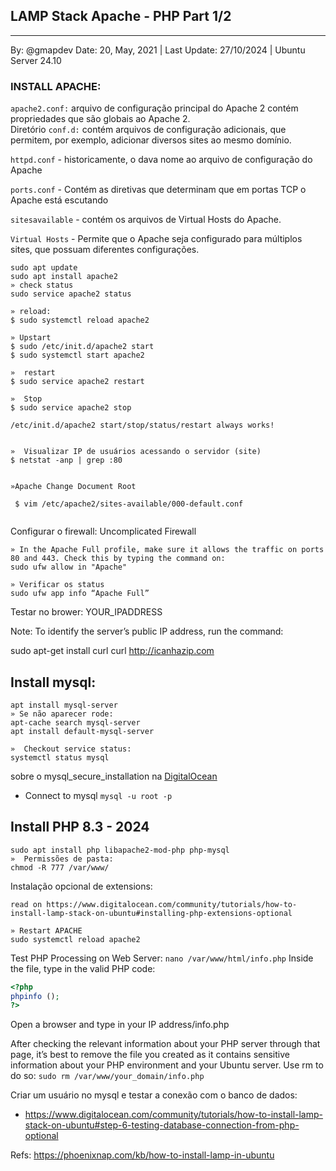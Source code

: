 ## LAMP Stack Apache - PHP Part 1/2  

<hr>

By: @gmapdev  Date: 20, May, 2021 | Last Update: 27/10/2024  |  Ubuntu Server 24.10


### INSTALL APACHE:

`apache2.conf:` arquivo de configuração principal do Apache 2 contém propriedades que são globais ao Apache 2.  
Diretório `conf.d:` contém arquivos de configuração adicionais, que permitem, por exemplo, adicionar diversos sites ao mesmo domínio.

`httpd.conf` -  historicamente, o dava nome ao arquivo de configuração do Apache

`ports.conf` - Contém as diretivas que determinam que em portas TCP o Apache está escutando

`sitesavailable` - contém os arquivos de Virtual Hosts do Apache.

`Virtual Hosts` - Permite que o Apache seja configurado para múltiplos sites, que possuam diferentes configurações.


```shell
sudo apt update
sudo apt install apache2
» check status
sudo service apache2 status
```

```shell
» reload:
$ sudo systemctl reload apache2

» Upstart
$ sudo /etc/init.d/apache2 start
$ sudo systemctl start apache2

»  restart
$ sudo service apache2 restart

»  Stop
$ sudo service apache2 stop

/etc/init.d/apache2 start/stop/status/restart always works!


»  Visualizar IP de usuários acessando o servidor (site)
$ netstat -anp | grep :80


»Apache Change Document Root

 $ vim /etc/apache2/sites-available/000-default.conf
 
```

Configurar o firewall: Uncomplicated Firewall

```shell
» In the Apache Full profile, make sure it allows the traffic on ports 80 and 443. Check this by typing the command on:
sudo ufw allow in "Apache"
 
» Verificar os status
sudo ufw app info “Apache Full”
```

Testar no brower: YOUR_IPADDRESS


Note: To identify the server’s public IP address, run the command:

sudo apt-get install curl
curl http://icanhazip.com


## Install mysql:

```shell
apt install mysql-server
» Se não aparecer rode:  
apt-cache search mysql-server
apt install default-mysql-server

»  Checkout service status: 
systemctl status mysql
```

sobre o mysql_secure_installation na  [DigitalOcean](https://www.digitalocean.com/community/tutorials/how-to-install-lamp-stack-on-ubuntu#step-2-installing-mysql)

- Connect to mysql
`mysql -u root -p` 

## Install PHP 8.3 - 2024

```shell
sudo apt install php libapache2-mod-php php-mysql
»  Permissões de pasta:
chmod -R 777 /var/www/
```

Instalação opcional de extensions:

```shell
read on https://www.digitalocean.com/community/tutorials/how-to-install-lamp-stack-on-ubuntu#installing-php-extensions-optional

» Restart APACHE
sudo systemctl reload apache2
```

Test PHP Processing on Web Server: `nano /var/www/html/info.php`
Inside the file, type in the valid PHP code:

```php
<?php
phpinfo ();
?>
```

Open a browser and type in your IP address/info.php


After checking the relevant information about your PHP server through that page, it’s best to remove the file you created as it contains sensitive information about your PHP environment and your Ubuntu server. Use rm to do so:
`sudo rm /var/www/your_domain/info.php`


Criar um usuário no mysql e testar a conexão com o banco de dados: 
 - https://www.digitalocean.com/community/tutorials/how-to-install-lamp-stack-on-ubuntu#step-6-testing-database-connection-from-php-optional



Refs: https://phoenixnap.com/kb/how-to-install-lamp-in-ubuntu


